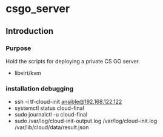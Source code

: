# csgo_server

## Introduction

### Purpose

Hold the scripts for deploying a private CS GO server.

* libvirt/kvm

### installation debugging

* ssh -i tf-cloud-init ansible@192.168.122.122
* systemctl status cloud-final
* sudo journalctl -u cloud-final
* sudo /var/log/cloud-init-output.log
/var/log/cloud-init.log
/var/lib/cloud/data/result.json
